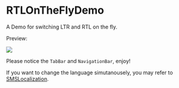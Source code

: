 # RTLOnTheFlyDemo

A Demo for switching LTR and RTL on the fly.

Preview:

![](https://media.giphy.com/media/xTiN0JUc1biYreMsiQ/giphy.gif)

Please notice the `TabBar` and `NavigationBar`, enjoy!

If you want to change the language simutanousely, you may refer to [SMSLocalization](https://github.com/anishparajuli555/SMSLocalization).

